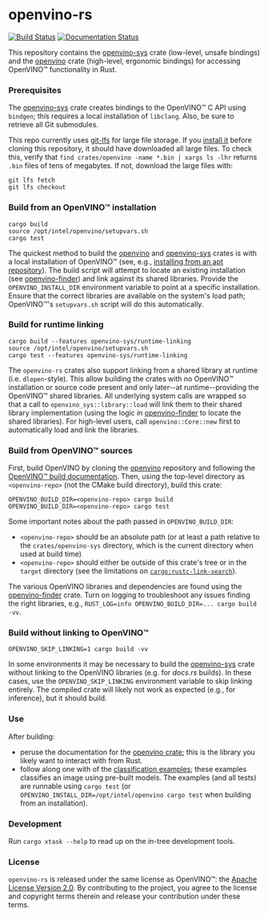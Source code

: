 # openvino-rs

[![Build Status](https://github.com/intel/openvino-rs/workflows/CI/badge.svg)][ci]
[![Documentation Status](https://docs.rs/openvino/badge.svg)][docs]

This repository contains the [openvino-sys] crate (low-level, unsafe bindings) and the [openvino]
crate (high-level, ergonomic bindings) for accessing OpenVINO™ functionality in Rust.

[openvino]: crates/openvino
[openvino-sys]: crates/openvino-sys
[openvino-finder]: crates/openvino-finder
[upstream]: crates/openvino-sys/upstream
[docs]: https://docs.rs/openvino
[ci]: https://github.com/abrown/openvino-rs/actions?query=workflow%3ACI



### Prerequisites

The [openvino-sys] crate creates bindings to the OpenVINO™ C API using `bindgen`; this requires a
local installation of `libclang`. Also, be sure to retrieve all Git submodules.

This repo currently uses [git-lfs](https://git-lfs.github.com/) for large file storage. If you
[install it](https://github.com/git-lfs/git-lfs/wiki/Installation) before cloning this repository,
it should have downloaded all large files. To check this, verify that `find crates/openvino -name
*.bin | xargs ls -lhr` returns `.bin` files of tens of megabytes. If not, download the large files
with:

```shell
git lfs fetch
git lfs checkout
```


### Build from an OpenVINO™ installation

```shell script
cargo build
source /opt/intel/openvino/setupvars.sh
cargo test
```

The quickest method to build the [openvino] and [openvino-sys] crates is with a local installation
of OpenVINO™ (see, e.g., [installing from an apt repository][install-apt]). The build script will
attempt to locate an existing installation (see [openvino-finder]) and link against its shared
libraries. Provide the `OPENVINO_INSTALL_DIR` environment variable to point at a specific
installation. Ensure that the correct libraries are available on the system's load path; OpenVINO™'s
`setupvars.sh` script will do this automatically.

[install-apt]: https://docs.openvinotoolkit.org/latest/openvino_docs_install_guides_installing_openvino_apt.html



### Build for runtime linking

```shell script
cargo build --features openvino-sys/runtime-linking
source /opt/intel/openvino/setupvars.sh
cargo test --features openvino-sys/runtime-linking
```

The `openvino-rs` crates also support linking from a shared library at runtime (i.e.
`dlopen`-style). This allow building the crates with no OpenVINO™ installation or source code
present and only later--at runtime--providing the OpenVINO™ shared libraries. All underlying system
calls are wrapped so that a call to `openvino_sys::library::load` will link them to their shared
library implementation (using the logic in [openvino-finder] to locate the shared libraries). For
high-level users, call `openvino::Core::new` first to automatically load and link the libraries.



### Build from OpenVINO™ sources

First, build OpenVINO by cloning the [openvino] repository and following the [OpenVINO™ build
documentation]. Then, using the top-level directory as `<openvino-repo>` (not the CMake build
directory), build this crate:

```shell script
OPENVINO_BUILD_DIR=<openvino-repo> cargo build
OPENVINO_BUILD_DIR=<openvino-repo> cargo test
```

Some important notes about the path passed in `OPENVINO_BUILD_DIR`:
- `<openvino-repo>` should be an absolute path (or at least a path relative to the
  `crates/openvino-sys` directory, which is the current directory when used at build time)
- `<openvino-repo>` should either be outside of this crate's tree or in the `target` directory (see
  the limitations on [`cargo:rustc-link-search`]).

The various OpenVINO libraries and dependencies are found using the [openvino-finder] crate. Turn on
logging to troubleshoot any issues finding the right libraries, e.g., `RUST_LOG=info
OPENVINO_BUILD_DIR=... cargo build -vv`.

[openvino]: https://github.com/openvinotoolkit/openvino
[OpenVINO™ build documentation]: https://github.com/openvinotoolkit/openvino/blob/master/build-instruction.md
[`cargo:rustc-link-search`]: https://doc.rust-lang.org/cargo/reference/build-scripts.html#rustc-link-search



### Build without linking to OpenVINO™

```shell script
OPENVINO_SKIP_LINKING=1 cargo build -vv
```

In some environments it may be necessary to build the [openvino-sys] crate without linking to the
OpenVINO libraries (e.g. for *docs.rs* builds). In these cases, use the `OPENVINO_SKIP_LINKING`
environment variable to skip linking entirely. The compiled crate will likely not work as expected
(e.g., for inference), but it should build.



### Use

After building:
  - peruse the documentation for the [openvino crate][docs]; this is the library you likely want to
    interact with from Rust.
  - follow along one with of the [classification examples](crates/openvino/tests); these examples
    classifies an image using pre-built models. The examples (and all tests) are runnable using
    `cargo test` (or `OPENVINO_INSTALL_DIR=/opt/intel/openvino cargo test` when building from an
    installation).



### Development

Run `cargo xtask --help` to read up on the in-tree development tools.



### License

`openvino-rs` is released under the same license as OpenVINO™: the [Apache License Version
2.0][license]. By contributing to the project, you agree to the license and copyright terms therein
and release your contribution under these terms.

[license]: LICENSE
